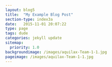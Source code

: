 ```yaml
---
layout: blog5
title:  "My Example Blog Post"
section-type: index3a
date:   2015-11-01 20:07:22
type: page
tags: dude
categories: jekyll update
sitemap:
  priority: 1.0
backgroundimage: /images/aquilax-Team-1-1.jpg
pageimage: /images/aquilax-Team-1-1.jpg
---
```


<!--
If you want to have a static message in your intro layout, disable the dynamic-typing in the _config.yml and write here your text
-->
 